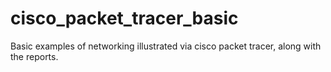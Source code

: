 # cisco_packet_tracer_basic
Basic examples of networking illustrated via cisco packet tracer, along with the reports.
